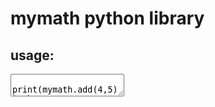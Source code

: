 # mymath python library

<h2>usage:</h2> 

<textarea 
import sys

# modify this path to match your environment
# sys.path.append('/Users/kelvin/Documents/GitHub/mymath')

import mymath<br>

print(mymath.add(4,5)) <br>
print(mymath.division(4, 2)) <br>
print(mymath.multiply(10, 5)) <br>
print(mymath.squareroot(48)) <br>

</textarea>
